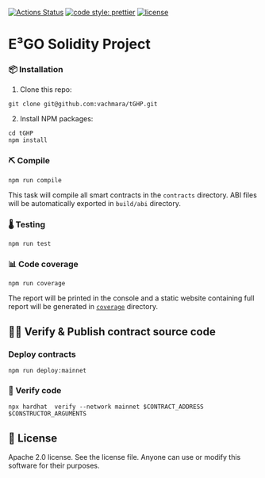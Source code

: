 [![Actions Status](https://github.com/vachmara/tGHP/workflows/master/badge.svg)](https://github.com/vachmara/tGHP/actions)
[![code style: prettier](https://img.shields.io/badge/code_style-prettier-ff69b4.svg)](https://github.com/prettier/prettier)
[![license](https://img.shields.io/badge/License-Apache%202.0-blue.svg)](https://opensource.org/licenses/Apache-2.0)

# E³GO Solidity Project


### 📦 Installation

1. Clone this repo:
```console
git clone git@github.com:vachmara/tGHP.git
```

2. Install NPM packages:
```console
cd tGHP
npm install
```

### ⛏️ Compile

```console
npm run compile
```

This task will compile all smart contracts in the `contracts` directory.
ABI files will be automatically exported in `build/abi` directory.


### 🌡️ Testing

```console
npm run test
```

### 📊 Code coverage

```console
npm run coverage
```

The report will be printed in the console and a static website containing full report will be generated in [`coverage`](https://vachmara.github.io/tGHP/coverage) directory.


## 🐱‍💻 Verify & Publish contract source code

### Deploy contracts 
```console
npm run deploy:mainnet
```

### 🔐 Verify code

```console
npx hardhat  verify --network mainnet $CONTRACT_ADDRESS $CONSTRUCTOR_ARGUMENTS
```


## 📄 License

Apache 2.0 license. See the license file.
Anyone can use or modify this software for their purposes.